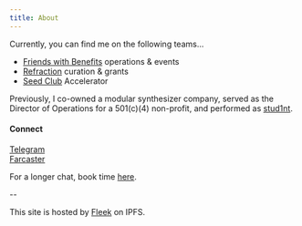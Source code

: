 ```yaml
---
title: About
---
```


Currently, you can find me on the following teams...

* [Friends with Benefits](https://fwb.help/) operations & events 
* [Refraction](https://www.refractionfestival.com/) curation & grants
* [Seed Club](https://www.seedclub.xyz/) Accelerator 

Previously, I co-owned a modular synthesizer company, served as the Director of Operations for a 501(c)(4) non-profit, and performed as [stud1nt](https://stud1nt.nyc/).

#### Connect
[Telegram](https://t.me/freeparticle)
<br>
[Farcaster](https://fcast.me/freeparticle)

For a longer chat,  book time [here](https://calendly.com/yzzi).

-- 

This site is hosted by [Fleek](https://fleek.co) on IPFS. 
